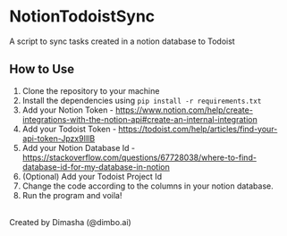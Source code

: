# NotionTodoistSync
A script to sync tasks created in a notion database to Todoist

## How to Use
1. Clone the repository to your machine
2. Install the dependencies using `pip install -r requirements.txt`
3. Add your Notion Token - https://www.notion.com/help/create-integrations-with-the-notion-api#create-an-internal-integration
4. Add your Todoist Token - https://todoist.com/help/articles/find-your-api-token-Jpzx9IIlB
5. Add your Notion Database Id - https://stackoverflow.com/questions/67728038/where-to-find-database-id-for-my-database-in-notion
6. (Optional) Add your Todoist Project Id
7. Change the code according to the columns in your notion database.
8. Run the program and voila!

\
Created by Dimasha (@dimbo.ai)
